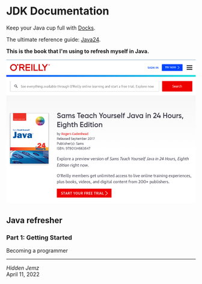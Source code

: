 # JDK Documentation


Keep your Java cup full with [Docks](https://docs.oracle.com/en/java/index.html).

The ultimate reference guide: [Java24](https://www.oreilly.com/library/view/sams-teach-yourself/9780134663647/).

**This is the book that I'm using to refresh myself in Java.**

![java24](o-reillySite.png)

## Java refresher
### Part 1: Getting Started
Becoming a programmer

---
*Hidden Jemz*\
April 11, 2022


